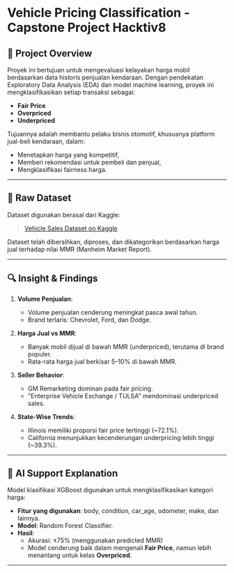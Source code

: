 # Vehicle Pricing Classification - Capstone Project Hacktiv8

## 📌 Project Overview

Proyek ini bertujuan untuk mengevaluasi kelayakan harga mobil berdasarkan data historis penjualan kendaraan. Dengan pendekatan Exploratory Data Analysis (EDA) dan model machine learning, proyek ini mengklasifikasikan setiap transaksi sebagai:
- **Fair Price**
- **Overpriced**
- **Underpriced**

Tujuannya adalah membantu pelaku bisnis otomotif, khususnya platform jual-beli kendaraan, dalam:
- Menetapkan harga yang kompetitif,
- Memberi rekomendasi untuk pembeli dan penjual,
- Mengklasifikasi fairness harga.

---

## 🧾 Raw Dataset

Dataset digunakan berasal dari Kaggle:
> [Vehicle Sales Dataset on Kaggle](**https://www.kaggle.com/datasets/austinreese/craigslist-carstrucks-data**)

Dataset telah dibersihkan, diproses, dan dikategorikan berdasarkan harga jual terhadap nilai MMR (Manheim Market Report).

---

## 🔍 Insight & Findings

1. **Volume Penjualan**:
   - Volume penjualan cenderung meningkat pasca awal tahun.
   - Brand terlaris: Chevrolet, Ford, dan Dodge.
  
2. **Harga Jual vs MMR**:
   - Banyak mobil dijual di bawah MMR (underpriced), terutama di brand populer.
   - Rata-rata harga jual berkisar 5–10% di bawah MMR.

3. **Seller Behavior**:
   - GM Remarketing dominan pada fair pricing.
   - "Enterprise Vehicle Exchange / TULSA" mendominasi underpriced sales.

4. **State-Wise Trends**:
   - Illinois memiliki proporsi fair price tertinggi (~72.1%).
   - California menunjukkan kecenderungan underpricing lebih tinggi (~39.3%).

---

## 🤖 AI Support Explanation

Model klasifikasi XGBoost digunakan untuk mengklasifikasikan kategori harga:
- **Fitur yang digunakan**: body, condition, car_age, odometer, make, dan lainnya.
- **Model**: Random Forest Classifier.
- **Hasil**:
  - Akurasi: ±75% (menggunakan predicted MMR)
  - Model cenderung baik dalam mengenali **Fair Price**, namun lebih menantang untuk kelas **Overpriced**.

---
